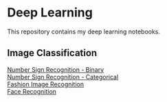 # Deep Learning

This repository contains my deep learning notebooks. 

## Image Classification
[Number Sign Recognition - Binary]() \
[Number Sign Recognition - Categorical]()\
[Fashion Image Recognition]()\
[Face Recognition]()

 
